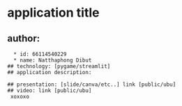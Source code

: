# application title

## author: 
```
  * id: 66114540229
  * name: Natthaphong Dibut
## technology: [pygame/streamlit]
## application description:
```
```
## presentation: [slide/canva/etc..] link [public/ubu]
## video: link [public/ubu]
 xoxoxo
```
